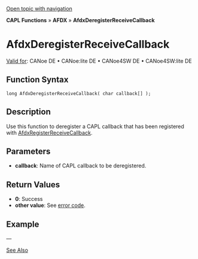[Open topic with navigation](../../../../../CANoeDEFamily.htm#Topics/CAPLFunctions/ADFX/Functions/CAPLfunctionAfdxDeregisterReceiveCallback.md)

**CAPL Functions** » **AFDX** » **AfdxDeregisterReceiveCallback**

# AfdxDeregisterReceiveCallback

[Valid for](../../../Shared/FeatureAvailability.md): CANoe DE • CANoe:lite DE • CANoe4SW DE • CANoe4SW:lite DE

## Function Syntax

```plaintext
long AfdxDeregisterReceiveCallback( char callback[] );
```

## Description

Use this function to deregister a CAPL callback that has been registered with [AfdxRegisterReceiveCallback](CAPLfunctionAfdxRegisterReceiveCallback.md).

## Parameters

- **callback**: Name of CAPL callback to be deregistered.

## Return Values

- **0**: Success
- **other value**: See [error code](../CAPLfunctionsAFDXErrorCodes.md).

## Example

—

[See Also](javascript:void(0);)